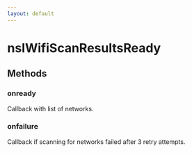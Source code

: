```yaml
---
layout: default
---
```


# nsIWifiScanResultsReady #

## Methods ##

### onready ###
  
Callback with list of networks.  
  

### onfailure ###
  
Callback if scanning for networks failed after 3 retry attempts.  
  
